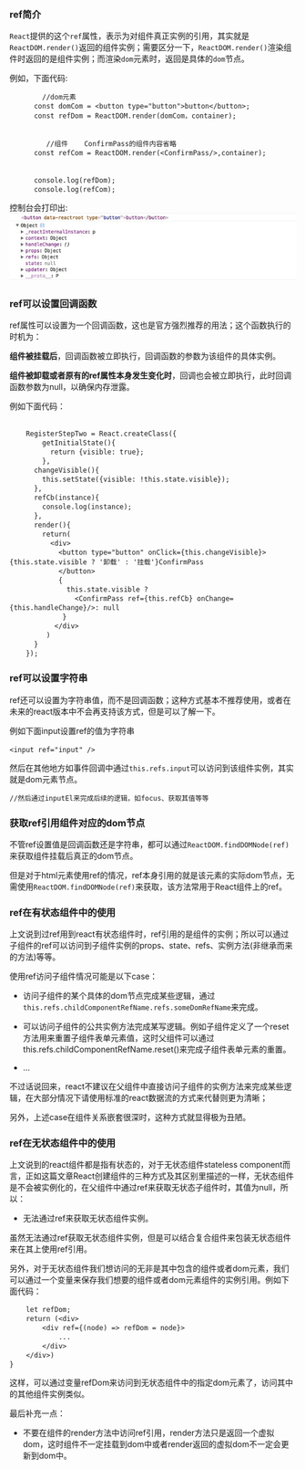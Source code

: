 ### ref简介
`React`提供的这个`ref`属性，表示为对组件真正实例的引用，其实就是`ReactDOM.render()`返回的组件实例；需要区分一下，`ReactDOM.render()`渲染组件时返回的是组件实例；而渲染`dom`元素时，返回是具体的`dom`节点。

例如，下面代码:
```
		//dom元素
	  const domCom = <button type="button">button</button>;
	  const refDom = ReactDOM.render(domCom，container);


		 //组件    ConfirmPass的组件内容省略
	  const refCom = ReactDOM.render(<ConfirmPass/>,container);


	  console.log(refDom);
	  console.log(refCom);
```

控制台会打印出:
![Image text](./img/one.jpg)

### ref可以设置回调函数
ref属性可以设置为一个回调函数，这也是官方强烈推荐的用法；这个函数执行的时机为：



**组件被挂载后**，回调函数被立即执行，回调函数的参数为该组件的具体实例。

**组件被卸载或者原有的ref属性本身发生变化时**，回调也会被立即执行，此时回调函数参数为null，以确保内存泄露。

例如下面代码：

```
	
	RegisterStepTwo = React.createClass({
	    getInitialState(){
	      return {visible: true};
	    },
	  changeVisible(){
	    this.setState({visible: !this.state.visible});
	  },
	  refCb(instance){
	    console.log(instance);
	  },
	  render(){
	    return(
	      <div>
	        <button type="button" onClick={this.changeVisible}>{this.state.visible ? '卸载' : '挂载'}ConfirmPass
	        </button>
	        {
	          this.state.visible ?
	            <ConfirmPass ref={this.refCb} onChange={this.handleChange}/>: null
	         }
	       </div>
	     )
	  }
	});
```


### ref可以设置字符串

ref还可以设置为字符串值，而不是回调函数；这种方式基本不推荐使用，或者在未来的react版本中不会再支持该方式，但是可以了解一下。

例如下面input设置ref的值为字符串

`<input ref="input" />`

然后在其他地方如事件回调中通过`this.refs.input`可以访问到该组件实例，其实就是dom元素节点。

```let inputEl = this.refs.input;
//然后通过inputEl来完成后续的逻辑，如focus、获取其值等等
```

### 获取ref引用组件对应的dom节点

不管ref设置值是回调函数还是字符串，都可以通过`ReactDOM.findDOMNode(ref)`来获取组件挂载后真正的dom节点。

但是对于html元素使用ref的情况，ref本身引用的就是该元素的实际dom节点，无需使用`ReactDOM.findDOMNode(ref)`来获取，该方法常用于React组件上的ref。


### ref在有状态组件中的使用

上文说到过ref用到react有状态组件时，ref引用的是组件的实例；所以可以通过子组件的ref可以访问到子组件实例的props、state、refs、实例方法(非继承而来的方法)等等。

使用ref访问子组件情况可能是以下case：

 * 访问子组件的某个具体的dom节点完成某些逻辑，通过`this.refs.childComponentRefName.refs.someDomRefName`来完成。

* 可以访问子组件的公共实例方法完成某写逻辑。例如子组件定义了一个reset方法用来重置子组件表单元素值，这时父组件可以通过this.refs.childComponentRefName.reset()来完成子组件表单元素的重置。

* ...

不过话说回来，react不建议在父组件中直接访问子组件的实例方法来完成某些逻辑，在大部分情况下请使用标准的react数据流的方式来代替则更为清晰；

另外，上述case在组件关系嵌套很深时，这种方式就显得极为丑陋。

### ref在无状态组件中的使用

上文说到的react组件都是指有状态的，对于无状态组件stateless component而言，正如这篇文章React创建组件的三种方式及其区别里描述的一样，无状态组件是不会被实例化的，在父组件中通过ref来获取无状态子组件时，其值为null，所以：

* 无法通过ref来获取无状态组件实例。

虽然无法通过ref获取无状态组件实例，但是可以结合复合组件来包装无状态组件来在其上使用ref引用。

另外，对于无状态组件我们想访问的无非是其中包含的组件或者dom元素，我们可以通过一个变量来保存我们想要的组件或者dom元素组件的实例引用。例如下面代码：

```function TestComp(props){
    let refDom;
    return (<div>
        <div ref={(node) => refDom = node}>
            ...
        </div>
    </div>)
}
```

这样，可以通过变量refDom来访问到无状态组件中的指定dom元素了，访问其中的其他组件实例类似。

最后补充一点：

* 不要在组件的render方法中访问ref引用，render方法只是返回一个虚拟dom，这时组件不一定挂载到dom中或者render返回的虚拟dom不一定会更新到dom中。